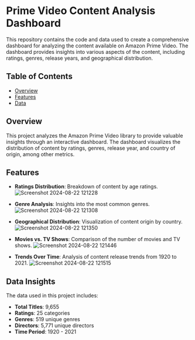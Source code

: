 # Prime Video Content Analysis Dashboard

This repository contains the code and data used to create a comprehensive dashboard for analyzing the content available on Amazon Prime Video. The dashboard provides insights into various aspects of the content, including ratings, genres, release years, and geographical distribution.

## Table of Contents
- [Overview](#overview)
- [Features](#features)
- [Data](#data)



## Overview
This project analyzes the Amazon Prime Video library to provide valuable insights through an interactive dashboard. The dashboard visualizes the distribution of content by ratings, genres, release year, and country of origin, among other metrics.

## Features
- **Ratings Distribution**: Breakdown of content by age ratings.
![Screenshot 2024-08-22 121228](https://github.com/user-attachments/assets/65e361b3-e217-4953-af47-2d8168eaad5f)

- **Genre Analysis**: Insights into the most common genres.
![Screenshot 2024-08-22 121308](https://github.com/user-attachments/assets/89f0d4ee-2d3f-4208-9922-70d84f499d72)

- **Geographical Distribution**: Visualization of content origin by country.
![Screenshot 2024-08-22 121350](https://github.com/user-attachments/assets/0b272cbc-7fa0-4284-bd1b-ca48bc1c4049)

- **Movies vs. TV Shows**: Comparison of the number of movies and TV shows.
![Screenshot 2024-08-22 121446](https://github.com/user-attachments/assets/dde79adf-5304-4a4d-a9db-9c0328829df7)

- **Trends Over Time**: Analysis of content release trends from 1920 to 2021.
![Screenshot 2024-08-22 121515](https://github.com/user-attachments/assets/6619f201-b632-40e8-bedd-9631018b7b65)

## Data Insights
The data used in this project includes:
- **Total Titles**: 9,655
- **Ratings**: 25 categories
- **Genres**: 519 unique genres
- **Directors**: 5,771 unique directors
- **Time Period**: 1920 - 2021

